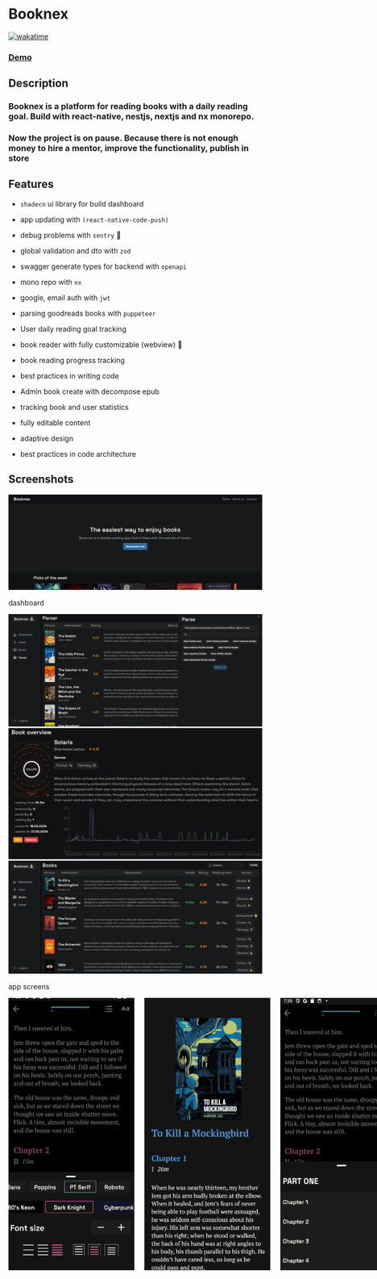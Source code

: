 # Booknex
[![wakatime](https://wakatime.com/badge/github/kravchenko-anton/booknex-2.svg)](https://wakatime.com/badge/github/kravchenko-anton/booknex-2)

### [Demo](https://booknex.up.railway.app/)

## Description
### Booknex is a platform for reading books with a daily reading goal. Build with react-native, nestjs, nextjs and nx monorepo.
### Now the project is on pause. Because there is not enough money to hire a mentor, improve the functionality, publish in store 

## Features 
- `shadecn` ui library for build dashboard
-  app updating with  `(react-native-code-push)`
-  debug problems with `sentry` 🐞
-  global validation and dto with `zod`
-   swagger generate types for backend with `openapi` 
-   mono repo with `nx`
-   google, email auth with `jwt`
-   parsing goodreads books with `puppeteer`

-   User daily reading goal tracking
-   book reader with fully customizable (webview) 📖
-   book reading progress tracking 
-   best practices in writing code


-  Admin book create with decompose epub
-  tracking book and user statistics
-  fully editable content
-  adaptive design
-  best practices in code architecture


## Screenshots

<div float="left">
<img src="/screens/landing.png"/> 

dashboard


<img src="/screens/book-parsing.png"/>
<img src="/screens/book-statistics.png"  />
<img src="/screens/dashboard-books.png"  />

 app screens
<div style="display: flex; justify-content: space-between; gap: 20px">
    <img src="/screens/reading-customization.png"  width="250" height="540"  />
    <img src="/screens/reading.png"   width="250" height="540"  />
    <img src="/screens/book-chapters.png"  width="250" height="540"  />
    <img src="/screens/reading-goal.png"   width="250" height="540"  />
    <img src="/screens/settings.png"  width="250" height="540"  />
    <img src="/screens/book-app.png"   width="250" height="540"  />
    <img src="/screens/featured.png"  width="250" height="540"  />
    <img src="/screens/library.png"   width="250" height="540"  />
</div>

</div>
